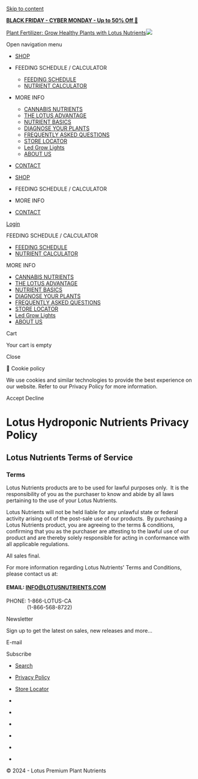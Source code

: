 [Skip to content](#main)

[**BLACK FRIDAY - CYBER MONDAY - Up to 50% Off 🦍**](https://www.gorillagrowtent.com/collections/lotus-nutrients "https://www.gorillagrowtent.com/collections/lotus-nutrients")

[Plant Fertilizer: Grow Healthy Plants with Lotus Nutrients![](//lotusnutrients.com/cdn/shop/files/Lotus-Logo.webp?v=1683572191&width=409)](https://lotusnutrients.com/)

Open navigation menu

* [SHOP](https://lotusnutrients.com/pages/best-cannabis-nutrients)
* FEEDING SCHEDULE / CALCULATOR
    
    * [FEEDING SCHEDULE](https://lotusnutrients.com/pages/cannabis-feeding-schedule)
    * [NUTRIENT CALCULATOR](https://lotusnutrients.com/pages/nutrient-calculator)
    
* MORE INFO
    
    * [CANNABIS NUTRIENTS](https://lotusnutrients.com/pages/best-cannabis-nutrients)
    * [THE LOTUS ADVANTAGE](https://lotusnutrients.com/pages/best-hydroponic-nutrients)
    * [NUTRIENT BASICS](https://lotusnutrients.com/pages/understanding-the-nutrients-your-plants-need)
    * [DIAGNOSE YOUR PLANTS](https://lotusnutrients.com/pages/cannabis-deficiencies)
    * [FREQUENTLY ASKED QUESTIONS](https://lotusnutrients.com/pages/frequently-asked-questions)
    * [STORE LOCATOR](https://lotusnutrients.com/pages/nutrients-near-me)
    * [Led Grow Lights](https://www.kindledgrowlights.com/)
    * [ABOUT US](https://lotusnutrients.com/pages/about)
    
* [CONTACT](https://lotusnutrients.com/pages/contact-and-support)

* [SHOP](https://lotusnutrients.com/pages/best-cannabis-nutrients)
* FEEDING SCHEDULE / CALCULATOR
* MORE INFO
* [CONTACT](https://lotusnutrients.com/pages/contact-and-support)

[Login](https://lotusnutrients.com/account/login)

FEEDING SCHEDULE / CALCULATOR

* [FEEDING SCHEDULE](https://lotusnutrients.com/pages/cannabis-feeding-schedule)
* [NUTRIENT CALCULATOR](https://lotusnutrients.com/pages/nutrient-calculator)

MORE INFO

* [CANNABIS NUTRIENTS](https://lotusnutrients.com/pages/best-cannabis-nutrients)
* [THE LOTUS ADVANTAGE](https://lotusnutrients.com/pages/best-hydroponic-nutrients)
* [NUTRIENT BASICS](https://lotusnutrients.com/pages/understanding-the-nutrients-your-plants-need)
* [DIAGNOSE YOUR PLANTS](https://lotusnutrients.com/pages/cannabis-deficiencies)
* [FREQUENTLY ASKED QUESTIONS](https://lotusnutrients.com/pages/frequently-asked-questions)
* [STORE LOCATOR](https://lotusnutrients.com/pages/nutrients-near-me)
* [Led Grow Lights](https://www.kindledgrowlights.com/)
* [ABOUT US](https://lotusnutrients.com/pages/about)

Cart

Your cart is empty

Close

🍪 Cookie policy

We use cookies and similar technologies to provide the best experience on our website. Refer to our Privacy Policy for more information.

Accept Decline

Lotus Hydroponic Nutrients Privacy Policy
=========================================

Lotus Nutrients Terms of Service
--------------------------------

### Terms

Lotus Nutrients products are to be used for lawful purposes only.  It is the responsibility of you as the purchaser to know and abide by all laws pertaining to the use of your Lotus Nutrients.

Lotus Nutrients will not be held liable for any unlawful state or federal activity arising out of the post-sale use of our products.  By purchasing a Lotus Nutrients product, you are agreeing to the terms & conditions, confirming that you as the purchaser are attesting to the lawful use of our product and are thereby solely responsible for acting in conformance with all applicable regulations.

All sales final.

For more information regarding Lotus Nutrients' Terms and Conditions, please contact us at:

#### EMAIL: INFO@LOTUSNUTRIENTS.COM  
PHONE: 1-866-LOTUS-CA  
              (1-866-568-8722)

Newsletter

Sign up to get the latest on sales, new releases and more…

E-mail

Subscribe

* [Search](https://lotusnutrients.com/search)
* [Privacy Policy](https://lotusnutrients.com/pages/privacy-policy)
* [Store Locator](https://lotusnutrients.com/pages/nutrients-near-me)

* [](https://www.facebook.com/lotusnutrients/)
* [](https://twitter.com/lotusnutrients)
* [](https://www.instagram.com/lotusnutrients/)
* [](https://www.pinterest.com/growstrongindustries)
* [](https://www.youtube.com/@LotusNutrients/)
* [](https://www.tiktok.com/@growstrongindustries)

© 2024 - Lotus Premium Plant Nutrients